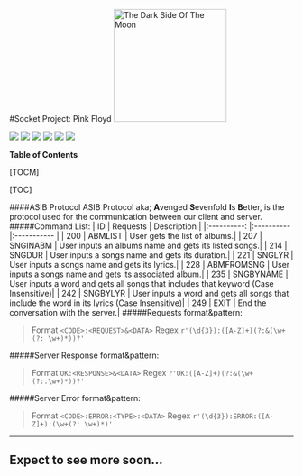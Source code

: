 #Socket Project: Pink Floyd
<img src="https://i1.sndcdn.com/artworks-000374202633-pqm4gy-t500x500.jpg" alt="The Dark Side Of The Moon" width="200"/>

![](https://img.shields.io/github/stars/pandao/editor.md.svg) ![](https://img.shields.io/github/forks/pandao/editor.md.svg) ![](https://img.shields.io/github/tag/pandao/editor.md.svg) ![](https://img.shields.io/github/release/pandao/editor.md.svg) ![](https://img.shields.io/github/issues/pandao/editor.md.svg) ![](https://img.shields.io/bower/v/editor.md.svg)


**Table of Contents**

[TOCM]

[TOC]

####ASIB Protocol
ASIB Protocol aka; **A**venged **S**evenfold **I**s **B**etter, is the protocol used for the communication between our client and server.
#####Command List:
| ID 	|  Requests  	| Description 	|
|:----------:	|:----------	|:-----------	|
|     200    	| ABMLIST    	| User gets the list of albums.|
|     207    	| SNGINABM   	| User inputs an albums name and gets its listed songs.|
|     214    	| SNGDUR     	| User inputs a songs name and gets its duration.|
|     221    	| SNGLYR     	| User inputs a songs name and gets its lyrics.|
|     228    	| ABMFROMSNG 	| User inputs a songs name and gets its associated album.|
|     235    	| SNGBYNAME  	| User inputs a word and gets all songs that includes that keyword (Case Insensitive)|
|     242    	| SNGBYLYR   	| User inputs a word and gets all songs that include the word in its lyrics (Case Insensitive)|
|     249    	| EXIT       	| End the conversation with the server.|
#####Requests format&pattern:
>Format `<CODE>:<REQUEST>&<DATA>`
>Regex `r'(\d{3}):([A-Z]+)(?:&(\w+(?: \w+)*))?'`

#####Server Response format&pattern:
>Format `OK:<RESPONSE>&<DATA>`
>Regex `r'OK:([A-Z]+)(?:&(\w+(?:.\w+)*))?'`

#####Server Error format&pattern:
>Format `<CODE>:ERROR:<TYPE>:<DATA>`
>Regex `r'(\d{3}):ERROR:([A-Z]+):(\w+(?: \w+)*)'`

------------------
<h2>Expect to see more soon...</h2> 
